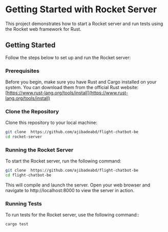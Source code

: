 # Getting Started with Rocket Server

This project demonstrates how to start a Rocket server and run tests using the Rocket web framework for Rust.

## Getting Started

Follow the steps below to set up and run the Rocket server:

### Prerequisites

Before you begin, make sure you have Rust and Cargo installed on your system. You can download them from the official Rust website: [https://www.rust-lang.org/tools/install](https://www.rust-lang.org/tools/install)

### Clone the Repository

Clone this repository to your local machine:

```bash
git clone  https://github.com/ajibadeabd/flight-chatbot-be
cd rocket-server
```


### Running the Rocket Server

To start the Rocket server, run the following command:

```bash
git clone  https://github.com/ajibadeabd/flight-chatbot-be
cd flight-chatbot-be
```

This will compile and launch the server. Open your web browser and navigate to http://localhost:8000 to view the server in action.




### Running Tests

To run tests for the Rocket server, use the following command::

```bash
cargo test
```